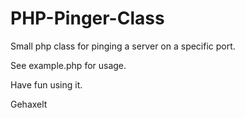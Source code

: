 PHP-Pinger-Class
=====================

Small php class for pinging a server on a specific port.

See example.php for usage.

Have fun using it.

Gehaxelt

